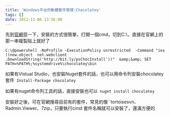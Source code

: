 ```yaml
---
title: 'Windows平台的軟體套件管理:Chocolatey'
tags: []
date: 2012-11-06 13:56:00
---
```


先到[官網](http://chocolatey.org/)逛一下，安裝的方式很簡單，打開一個cmd，切到C:\，直接在官網上的那一串複製貼上就好了

```shell
C:\@powershell -NoProfile -ExecutionPolicy unrestricted  -Command "iex ((new-object  net.webclient .DownloadString('http://bit.ly/psChocInstall'))"  &amp;&amp; SET PATH=%PATH%;%systemdrive%\chocolatey\bin
```

如果有Vistual Studio，也安裝Nuget套件的話，也可以用命令列安裝chocolatey套件`
Install-Package chocolatey`

如果有nuget命令列工具的話，直接安裝也可以`
nuget install chocolatey`

安裝好之後，可在官網搜尋目前有的套件，常見的像``tortoisesvn、Radmin.Viewer、7zip，只要執行cinst 套件名稱就可以安裝了，還滿方便的